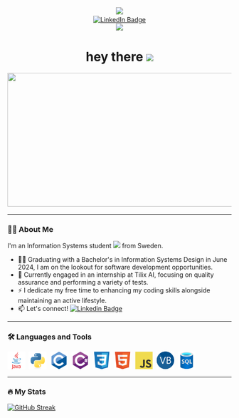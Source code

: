 <!---https://www.sitepoint.com/github-profile-readme/--->

<div id="header" align="center">
  <img src="https://media.giphy.com/media/v1.Y2lkPTc5MGI3NjExdXBuazFqZ2tuNW9jZzRoeDBicjhqeGU2cWowcWx0YXYzOGlybTkweiZlcD12MV9pbnRlcm5hbF9naWZfYnlfaWQmY3Q9cw/WIQ0N0OUvei1OW1h9Z/giphy.gif" width="100"/>
  <div id="badges">
    <a href="https://www.linkedin.com/in/baransel-soysuren/">
      <img src="https://img.shields.io/badge/LinkedIn-blue?logo=linkedin&logoColor=white&style=for-the-badge" alt="LinkedIn Badge"/>
    </a>
  </div>
  <img src="https://komarev.com/ghpvc/?username=ba2534so-s&style=flat-square&color=blue"/>
  <h1>
    hey there
    <img src="https://media.giphy.com/media/hvRJCLFzcasrR4ia7z/giphy.gif" width="30px"/>
  </h1>
  <div align="center">
    <img src="https://media.giphy.com/media/dWesBcTLavkZuG35MI/giphy.gif" width="600" height="300"/>
  </div>
</div>

---

### :man_technologist: About Me 
I'm an Information Systems student <img src="https://media.giphy.com/media/WUlplcMpOCEmTGBtBW/giphy.gif" width="30"> from Sweden.
- :man_student: Graduating with a Bachelor's in Information Systems Design in June 2024, I am on the lookout for software development opportunities.
- :seedling: Currently engaged in an internship at Tilix AI, focusing on quality assurance and performing a variety of tests.
- :zap: I dedicate my free time to enhancing my coding skills alongside maintaining an active lifestyle.
- :mailbox: Let's connect! [![Linkedin Badge](https://img.shields.io/badge/-Baran-blue?style=flat&logo=Linkedin&logoColor=white)](https://www.linkedin.com/in/baransel-soysuren/")

---

### :hammer_and_wrench: Languages and Tools 
<div>
  <img src="https://github.com/devicons/devicon/blob/master/icons/java/java-original-wordmark.svg" title="Java" alt="Java" width="40" height="40"/>&nbsp;
  <img src="https://github.com/devicons/devicon/blob/master/icons/python/python-original.svg" title="Python" alt="Python" width="40" height="40"/>&nbsp;
  <img src="https://github.com/devicons/devicon/blob/master/icons/c/c-original.svg" title="C" alt="C" width="40" height="40"/>&nbsp;
  <img src="https://github.com/devicons/devicon/blob/master/icons/csharp/csharp-original.svg" title="Csharp" alt="Csharp" width="40" height="40"/>&nbsp;
  <img src="https://github.com/devicons/devicon/blob/master/icons/css3/css3-original.svg"  title="CSS3" alt="CSS" width="40" height="40"/>&nbsp;
  <img src="https://github.com/devicons/devicon/blob/master/icons/html5/html5-original.svg" title="HTML5" alt="HTML" width="40" height="40"/>&nbsp;
  <img src="https://github.com/devicons/devicon/blob/master/icons/javascript/javascript-original.svg" title="JavaScript" alt="JavaScript" width="40" height="40"/>&nbsp;
  <img src="https://github.com/devicons/devicon/blob/master/icons/visualbasic/visualbasic-original.svg" title="VisualBasic" alt="VisualBasic" width="40" height="40"/>&nbsp;
  <img src="https://github.com/devicons/devicon/blob/master/icons/azuresqldatabase/azuresqldatabase-original.svg" title="SQL" **alt="SQL" width="40" height="40"/>
</div>

---

### :fire: My Stats 
<!---https://github-readme-streak-stats.herokuapp.com/demo/--->
[![GitHub Streak](http://github-readme-streak-stats.herokuapp.com?user=ba2534so-s&theme=dark&background=000000)](https://git.io/streak-stats)
<!---https://github.com/anuraghazra/github-readme-stats--->
<!---[![Top Langs](https://github-readme-stats.vercel.app/api/top-langs/?username=your-github-username&layout=compact&theme=vision-friendly-dark)](https://github.com/anuraghazra/github-readme-stats)--->


